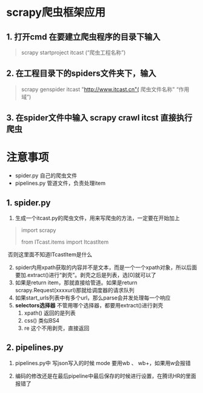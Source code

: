 # scrapy爬虫框架应用

## 1. 打开cmd 在要建立爬虫程序的目录下输入

> scrapy startproject itcast (“爬虫工程名称”)

## 2. 在工程目录下的spiders文件夹下，输入

> scrapy genspider itcast "http://www.itcast.cn"( 爬虫文件名称" “作用域”)



## 3. 在spider文件中输入 scrapy crawl itcst 直接执行爬虫



# 注意事项

- spider.py 自己的爬虫文件
- pipelines.py 管道文件，负责处理item

## 1. spider.py

1. 生成一个itcast.py的爬虫文件，用来写爬虫的方法，一定要在开始加上

> import scrapy 
>
> from ITcast.items import ItcastItem 

​	否则这里面不知道ITcastItem是什么

2. spider内用xpath获取的内容并不是文本，而是一个一个xpath对象，所以后面要加.extract()进行“剥壳”。剥壳之后是列表，选[0]就可以了
3. 如果是return item，那就直接给管道。如果是return scrapy.Request(xxxxurl)那就给调度器的请求队列
4. 如果start_urls列表中有多个url，那么parse会并发处理每一个响应
5. **selectors选择器** 不管用哪个选择器，都要用extract()进行剥壳
   1. xpath() 返回的是列表
   2. css() 类似BS4
   3. re 这个不用剥壳，直接返回

## 2. pipelines.py

1. pipelines.py中 写json写入的时候 mode 要用wb 、 wb+，如果用w会报错

2. 编码的修改还是在最后pipeline中最后保存的时候进行设置，在腾讯HR的里面报错了

   ​